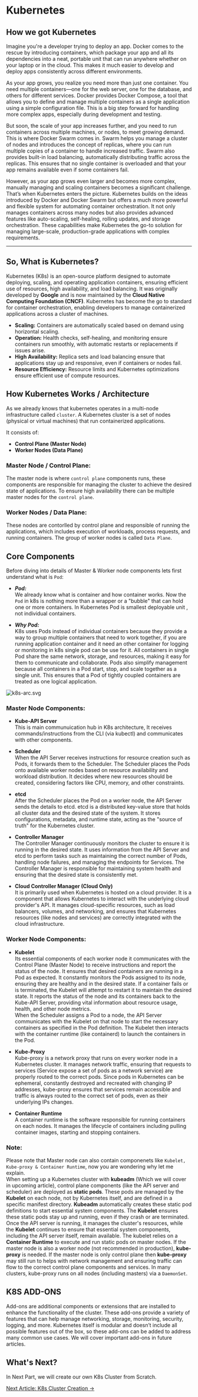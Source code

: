 # Kubernetes

## How we got Kubernetes

Imagine you're a developer trying to deploy an app. Docker comes to the rescue by introducing containers, which package your app and all its dependencies into a neat, portable unit that can run anywhere whether on your laptop or in the cloud. This makes it much easier to develop and deploy apps consistently across different environments.

As your app grows, you realize you need more than just one container. You need multiple containers—one for the web server, one for the database, and others for different services. Docker provides Docker Compose, a tool that allows you to define and manage multiple containers as a single application using a simple configuration file. This is a big step forward for handling more complex apps, especially during development and testing.

But soon, the scale of your app increases further, and you need to run containers across multiple machines, or nodes, to meet growing demand. This is where Docker Swarm comes in. Swarm helps you manage a cluster of nodes and introduces the concept of replicas, where you can run multiple copies of a container to handle increased traffic. Swarm also provides built-in load balancing, automatically distributing traffic across the replicas. This ensures that no single container is overloaded and that your app remains available even if some containers fail.

However, as your app grows even larger and becomes more complex, manually managing and scaling containers becomes a significant challenge. That’s when Kubernetes enters the picture. Kubernetes builds on the ideas introduced by Docker and Docker Swarm but offers a much more powerful and flexible system for automating container orchestration. It not only manages containers across many nodes but also provides advanced features like auto-scaling, self-healing, rolling updates, and storage orchestration. These capabilities make Kubernetes the go-to solution for managing large-scale, production-grade applications with complex requirements.

---
## So, What is Kubernetes?

Kubernetes (K8s) is an open-source platform designed to automate deploying, scaling, and operating application containers, ensuring efficient use of resources, high availability, and load balancing. 
It was originally developed by **Google** and is now maintained by the **Cloud Native Computing Foundation (CNCF)**. Kubernetes has become the go to standard for container orchestration, enabling developers to manage containerized applications across a cluster of machines.

- **Scaling:** Containers are automatically scaled based on demand using horizontal scaling.
- **Operation:** Health checks, self-healing, and monitoring ensure containers run smoothly, with automatic restarts or replacements if issues arise.
- **High Availability:** Replica sets and load balancing ensure that applications stay up and responsive, even if containers or nodes fail.
- **Resource Efficiency:** Resource limits and Kubernetes optimizations ensure efficient use of compute resources.

## How Kubernetes Works / Architecture

As we already knows that kubernetes operates in a multi-node infrastructure called `cluster`. A Kubernetes cluster is a set of nodes (physical or virtual machines) that run containerized applications. 

It consists of:
- **Control Plane (Master Node)**
- **Worker Nodes (Data Plane)**
 
### Master Node / Control Plane:    
  The master node is where `control plane` components runs, these components are responsible for managing the cluster to achieve the desired state of applications. 
  To ensure high availability there can be multiple master nodes for the `control plane`.  

### Worker Nodes / Data Plane: 
  These nodes are contorlled by control plane and responsible of running the applications, which includes execution of workloads, process requests, and running containers. The group of worker nodes is called `Data Plane`.

## Core Components

Before diving into details of Master & Worker node components lets first understand what is `Pod`:

- ***Pod:***   
  We already know what is container and how container works. Now the `Pod` in k8s is nothing more than a wrapper or a "bubble" that can hold one or more containers. In Kubernetes Pod is smallest deployable unit , not individual containers.
    
- ***Why Pod:***   
  K8s uses Pods instead of individual containers because they provide a way to group multiple containers that need to work together, if you are running application container and it need an other container for logging or monitoring in k8s single pod can be use for it. All containers in single Pod share the same network, storage, and resources, making it easy for them to communicate and collaborate. Pods also simplify management because all containers in a Pod start, stop, and scale together as a single unit. This ensures that a Pod of tightly coupled containers are treated as one logical application.

![k8s-arc.svg](images/k8s-arc.svg)


### Master Node Components:

- **Kube-API Server**   
  This is main communuication hub in K8s architecture,  It receives commands/instructions from the CLI (via kubectl) and communicates with other components.

- **Scheduler**   
  When the API Server receives instructions for resource creation such as Pods, it forwards them to the Scheduler. The Scheduler places the Pods onto available worker nodes based on resource availability and workload distribution. It decides where new resources should be created, considering factors like CPU, memory, and other constraints.

- **etcd**   
  After the Scheduler places the Pod on a worker node, the API Server sends the details to etcd. etcd is a distributed key-value store that holds all cluster data and the desired state of the system. It stores configurations, metadata, and runtime state, acting as the "source of truth" for the Kubernetes cluster.
  
- **Controller Manager**   
  The Controller Manager continuously monitors the cluster to ensure it is running in the desired state. It uses information from the API Server and etcd to perform tasks such as maintaining the correct number of Pods, handling node failures, and managing the endpoints for Services. The Controller Manager is responsible for maintaining system health and ensuring that the desired state is consistently met.

- **Cloud Controller Manager (Cloud Only)**   
  It is primarily used when Kubernetes is hosted on a cloud provider. It is a component that allows Kubernetes to interact with the underlying cloud provider's API. It manages cloud-specific resources, such as load balancers, volumes, and networking, and ensures that Kubernetes resources (like nodes and services) are correctly integrated with the cloud infrastructure.

### Worker Node Components:
  
- **Kubelet**   
  Its essential components of each worker node it communicates with the Control Plane (Master Node) to receive instructions and report the status of the node. It ensures that desired containers are running in a Pod as expected. It constantly monitors the Pods assigned to its node, ensuring they are healthy and in the desired state. If a container fails or is terminated, the Kubelet will attempt to restart it to maintain the desired state. It reports the status of the node and its containers back to the Kube-API Server, providing vital information about resource usage, health, and other node metrics.   
  When the Scheduler assigns a Pod to a node, the API Server communicates with the Kubelet on that node to start the necessary containers as specified in the Pod definition. The Kubelet then interacts with the container runtime (like containerd) to launch the containers in the Pod. 

- **Kube-Proxy**   
  Kube-proxy is a network proxy that runs on every worker node in a Kubernetes cluster. It manages network traffic, ensuring that requests to services (Service expose a set of pods as a network service) are properly routed to the correct pods. Since pods in Kubernetes can be ephemeral, constantly destroyed and recreated with changing IP addresses, kube-proxy ensures that services remain accessible and traffic is always routed to the correct set of pods, even as their underlying IPs changes.

- **Container Runtime**   
  A container runtime is the software responsible for running containers on each nodes. It manages the lifecycle of containers including pulling container images, starting and stopping containers.


### **Note:**
 Please note that Master node can also contain componenets like `Kubelet, Kube-proxy & Container Runtime`, now you are wondering why let me explain.      
 When setting up a Kubernetes cluster with **kubeadm** (Which we will cover in upcoming article), control plane components (like the API server and scheduler) are deployed as **static pods**. These pods are managed by the **Kubelet** on each node, not by Kubernetes itself, and are defined in a specific manifest directory. **Kubeadm** automatically creates these static pod definitions to start essential system components. The **Kubelet** ensures these static pods stay up and running, even if they crash or are terminated. Once the API server is running, it manages the cluster's resources, while the **Kubelet** continues to ensure that essential system components, including the API server itself, remain available. The kubelet relies on a **Container Runtime** to execute and run static pods on master nodes. If the master node is also a worker node (not recommended in production), **kube-proxy** is needed. If the master node is only control plane then **kube-proxy** may still run to helps with network management and ensuring traffic can flow to the correct control plane components and services. In many clusters, kube-proxy runs on all nodes (including masters) via a `DaemonSet`.

## K8S ADD-ONS   
Add-ons are additional components or extensions that are installed to enhance the functionality of the cluster. These add-ons provide a variety of features that can help manage networking, storage, monitoring, security, logging, and more. Kubernetes itself is modular and doesn’t include all possible features out of the box, so these add-ons can be added to address many common use cases. We will cover important add-ons in future articles.  



## What's Next?

In Next Part, we will create our own K8s Cluster from Scratch.

[Next Article: K8s Cluster Creation →](https://github.com/Tariq-Mehmood-Malik/Kubernetes-Cluster-Creation/blob/main/README.md)
  
  
